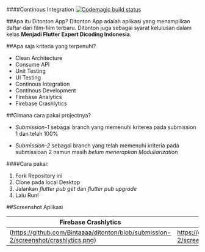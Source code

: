####Continous Integration
[![Codemagic build status](https://api.codemagic.io/apps/6252cfca0f76ba57a772051c/6252cfca0f76ba57a772051b/status_badge.svg)](https://codemagic.io/apps/6252cfca0f76ba57a772051c/6252cfca0f76ba57a772051b/latest_build)

##Apa itu Ditonton App?
Ditonton App adalah aplikasi yang menampilkan daftar dari film-film terbaru. Ditonton juga sebagai syarat kelulusan dalam kelas **Menjadi Flutter Expert Dicoding Indonesia**.

##Apa saja kriteria yang terpenuhi?
- Clean Architecture
- Consume API
- Unit Testing
- UI Testing
- Continous Integration
- Continous Development
- Firebase Analytics
- Firebase Crashlytics

##Gimana cara pakai projectnya?

- *Submission-1* sebagai branch yang memenuhi kriterea pada submission 1 dan telah 100%

- *Submission-2* sebagai branch yang telah memenuhi kriteria pada submissioan 2 namun masih _belum menerapkan Moduliarization_

####Cara pakai:
1. Fork Repository ini
2. Clone pada local Desktop
3. Jalankan _flutter pub get_ dan _flutter pub upgrade_
4. Lalu Run!

##Screenshot Aplikasi

| Firebase Crashlytics | Firebase Analytics |
|----------------------|--------------------|
| (https://github.com/Bintaaaa/ditonton/blob/submission-2/screenshot/crashlytics.png) | https://github.com/Bintaaaa/ditonton/blob/submission-2/screenshot/analytics.png